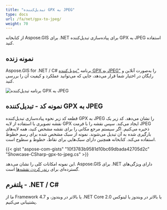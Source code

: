 ```yaml
---
title: "تبدیل‌کننده GPX به JPEG"
type: docs
url: /fa/net/gpx-to-jpeg/
weight: 70
---
```


از کتابخانه Aspose.GIS برای .NET برای پیاده‌سازی تبدیل‌کننده GPX به JPEG استفاده کنید.

## **نمونه زنده**

Aspose.GIS for .NET / C# برنامه ["تبدیل‌کننده GPX به JPEG"](https://products.aspose.app/gis/viewer/gpx-to-jpeg) را به‌صورت آنلاین و رایگان در اختیار شما قرار می‌دهد، جایی که می‌توانید عملکرد و کیفیت آن را بررسی کنید.

![برنامه تبدیل‌کننده GPX به JPEG](viewer.png)

## **نمونه کد - تبدیل‌کننده GPX به JPEG**

قطعه کد زیر نحوه پیاده‌سازی تبدیل‌کننده GPX به JPEG را نشان می‌دهد. کد زیر یک نقشه تصویری با استفاده از لایه GPX ایجاد می‌کند. سپس نقشه را با فرمت JPEG ذخیره می‌کنیم. اگر سیستم مرجع مکانی را برای نقشه مشخص کنید، همه لایه‌های بارگیری شده به آن تبدیل می‌شوند.
نمونه از سبک مشخص شده برای رسم خطوط استفاده می‌کند. کتابخانه همچنین دارای سبک‌هایی برای نقاط، خطوط و سطوح است.

{{< gist "aspose-com-gists" "10f3783b9581d10bc69dbada42705d2c" "Showcase-CSharp-gpx-to-jpeg.cs" >}}

این نمونه امکانات کلی را نشان می‌دهد. Aspose.GIS برای .NET دارای ویژگی‌های گسترده‌ای برای [رندر کردن نقشه‌ها](https://docs.aspose.com/gis/net/map-rendering/) است.

## **پلتفرم - ‎.NET / C#‎**

ما از Framework 4.7 یا بالاتر در ویندوز، و .NET Core 2.0 یا بالاتر در ویندوز یا لینوکس پشتیبانی می‌کنیم.
